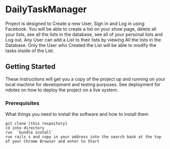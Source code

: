 # DailyTaskManager

Project is designed to Create a new User, Sign in and Log in using Facebook. You will be able to create a list on your show page, delete all your lists, see all the lists in the database, see all of your personal lists and Log out. Any User can add a List to their lists by viewing All the lists in the Database. Only the User who Created the List will be able to modify the tasks inside of the List. 

## Getting Started

These instructions will get you a copy of the project up and running on your local machine for development and testing purposes. See deployment for ndotes on how to deploy the project on a live system.

### Prerequisites 

What things you need to install the software and how to install them

```
git clone [this respoitory]
cd into directory
run  `bundle install`
run rails s and copy in your address into the search bank at the top of your Chrome Browser and enter to Start
```
